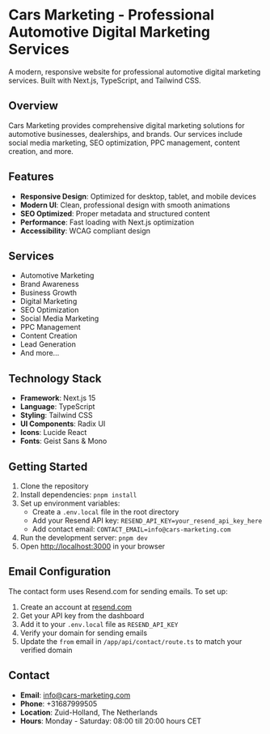 # Cars Marketing - Professional Automotive Digital Marketing Services

A modern, responsive website for professional automotive digital marketing services. Built with Next.js, TypeScript, and Tailwind CSS.

## Overview

Cars Marketing provides comprehensive digital marketing solutions for automotive businesses, dealerships, and brands. Our services include social media marketing, SEO optimization, PPC management, content creation, and more.

## Features

- **Responsive Design**: Optimized for desktop, tablet, and mobile devices
- **Modern UI**: Clean, professional design with smooth animations
- **SEO Optimized**: Proper metadata and structured content
- **Performance**: Fast loading with Next.js optimization
- **Accessibility**: WCAG compliant design

## Services

- Automotive Marketing
- Brand Awareness
- Business Growth
- Digital Marketing
- SEO Optimization
- Social Media Marketing
- PPC Management
- Content Creation
- Lead Generation
- And more...

## Technology Stack

- **Framework**: Next.js 15
- **Language**: TypeScript
- **Styling**: Tailwind CSS
- **UI Components**: Radix UI
- **Icons**: Lucide React
- **Fonts**: Geist Sans & Mono

## Getting Started

1. Clone the repository
2. Install dependencies: `pnpm install`
3. Set up environment variables:
   - Create a `.env.local` file in the root directory
   - Add your Resend API key: `RESEND_API_KEY=your_resend_api_key_here`
   - Add contact email: `CONTACT_EMAIL=info@cars-marketing.com`
4. Run the development server: `pnpm dev`
5. Open [http://localhost:3000](http://localhost:3000) in your browser

## Email Configuration

The contact form uses Resend.com for sending emails. To set up:

1. Create an account at [resend.com](https://resend.com)
2. Get your API key from the dashboard
3. Add it to your `.env.local` file as `RESEND_API_KEY`
4. Verify your domain for sending emails
5. Update the `from` email in `/app/api/contact/route.ts` to match your verified domain

## Contact

- **Email**: info@cars-marketing.com
- **Phone**: +31687999505
- **Location**: Zuid-Holland, The Netherlands
- **Hours**: Monday - Saturday: 08:00 till 20:00 hours CET
